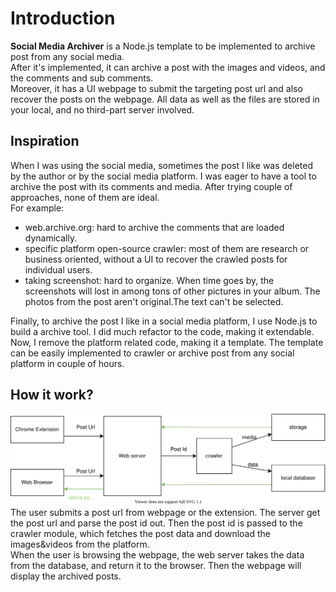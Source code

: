 # Introduction

**Social Media Archiver** is a Node.js template to be implemented to archive post from any social media.  
After it's implemented, it can archive a post with the images and videos, and the comments and sub comments.  
 Moreover, it has a UI webpage to submit the targeting post url and also recover the posts on the webpage. All data as well as the files are stored in your local, and no third-part server involved.

## Inspiration
When I was using the social media, sometimes the post I like was deleted by the author or by the social media platform. I was eager to have a tool to archive the post with its comments and media. After trying couple of approaches, none of them are ideal.   
For example:
+ web.archive.org: hard to archive the comments that are loaded dynamically.
+ specific platform open-source crawler: most of them are research or business oriented, without a UI to recover the crawled posts for individual users.
+ taking screenshot: hard to organize. When time goes by, the screenshots will lost in among tons of other pictures in your album. The photos from the post aren't original.The text can't be selected.   
  
Finally, to archive the post I like in a social media platform, I use Node.js to build a archive tool. I did much refactor to the code, making it extendable.   
Now, I remove the platform related code, making it a template. The template can be easily implemented to crawler or archive post from any social platform in couple of hours.

## How it work?
![An image](./simple-workflow.svg)
The user submits a post url from webpage or the extension. The server get the post url and parse the post id out. Then the post id is passed to the crawler module, which fetches the post data and download the images&videos from the platform.  
When the user is browsing the webpage, the web server takes the data from the database, and return it to the browser. Then the webpage will display the archived posts.